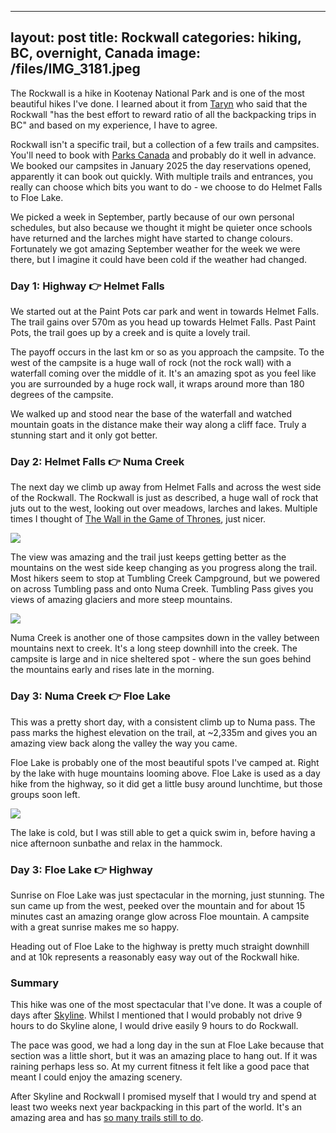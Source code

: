 
---
layout: post
title: Rockwall
categories: hiking, BC, overnight, Canada
image: /files/IMG_3181.jpeg
---

The Rockwall is a hike in Kootenay National Park and is one of the most beautiful hikes I've done. I learned about it from <a href="https://happiestoutdoors.ca/rockwall-trail-guide/">Taryn</a> who said that the Rockwall "has the best effort to reward ratio of all the backpacking trips in BC" and based on my experience, I have to agree.

Rockwall isn't a specific trail, but a collection of a few trails and campsites. You'll need to book with <a href="https://reservation.pc.gc.ca/">Parks Canada</a> and probably do it well in advance. We booked our campsites in January 2025 the day reservations opened, apparently it can book out quickly. With multiple trails and entrances, you really can choose which bits you want to do - we choose to do Helmet Falls to Floe Lake.

We picked a week in September, partly because of our own personal schedules, but also because we thought it might be quieter once schools have returned and the larches might have started to change colours. Fortunately we got amazing September weather for the week we were there, but I imagine it could have been cold if the weather had changed.

### Day 1: Highway 👉 Helmet Falls

<div class="strava-embed-placeholder" data-embed-type="activity" data-embed-id="15857340650" data-style="standard" data-from-embed="false"></div><script src="https://strava-embeds.com/embed.js"></script>

We started out at the Paint Pots car park and went in towards Helmet Falls. The trail gains over 570m as you head up towards Helmet Falls. Past Paint Pots, the trail goes up by a creek and is quite a lovely trail.

The payoff occurs in the last km or so as you approach the campsite. To the west of the campsite is a huge wall of rock (not the rock wall) with a waterfall coming over the middle of it. It's an amazing spot as you feel like you are surrounded by a huge rock wall, it wraps around more than 180 degrees of the campsite.

We walked up and stood near the base of the waterfall and watched mountain goats in the distance make their way along a cliff face. Truly a stunning start and it only got better.

### Day 2: Helmet Falls 👉 Numa Creek

<div class="strava-embed-placeholder" data-embed-type="activity" data-embed-id="15857340804" data-style="standard" data-from-embed="false"></div><script src="https://strava-embeds.com/embed.js"></script>

The next day we climb up away from Helmet Falls and across the west side of the Rockwall. The Rockwall is just as described, a huge wall of rock that juts out to the west, looking out over meadows, larches and lakes. Multiple times I thought of <a href="https://duckduckgo.com/?t=ffab&q=game+of+thrones+the+wall&ia=images&iax=images">The Wall in the Game of Thrones</a>, just nicer.

<img src="/files/IMG_3055.jpeg" class="img-fluid">

The view was amazing and the trail just keeps getting better as the mountains on the west side keep changing as you progress along the trail. Most hikers seem to stop at Tumbling Creek Campground, but we powered on across Tumbling pass and onto Numa Creek. Tumbling Pass gives you views of  amazing glaciers and more steep mountains.

<img src="/files/IMG_3091.jpeg" class="img-fluid">

Numa Creek is another one of those campsites down in the valley between mountains next to creek. It's a long steep downhill into the creek. The campsite is large and in nice sheltered spot - where the sun goes behind the mountains early and rises late in the morning.

### Day 3: Numa Creek 👉 Floe Lake

<div class="strava-embed-placeholder" data-embed-type="activity" data-embed-id="15857340589" data-style="standard" data-from-embed="false"></div><script src="https://strava-embeds.com/embed.js"></script>

This was a pretty short day, with a consistent climb up to Numa pass. The pass marks the highest elevation on the trail, at ~2,335m and gives you an amazing view back along the valley the way you came. 

Floe Lake is probably one of the most beautiful spots I've camped at. Right by the lake with huge mountains looming above. Floe Lake is used as a day hike from the highway, so it did get a little busy around lunchtime, but those groups soon left.

<img src="/files/IMG_3137.jpeg" class="img-fluid">

The lake is cold, but I was still able to get a quick swim in, before having a nice afternoon sunbathe and relax in the hammock. 

### Day 3: Floe Lake 👉 Highway

<div class="strava-embed-placeholder" data-embed-type="activity" data-embed-id="15857340513" data-style="standard" data-from-embed="false"></div><script src="https://strava-embeds.com/embed.js"></script>

Sunrise on Floe Lake was just spectacular in the morning, just stunning. The sun came up from the west, peeked over the mountain and for about 15 minutes cast an amazing orange glow across Floe mountain. A campsite with a great sunrise makes me so happy.

Heading out of Floe Lake to the highway is pretty much straight downhill and at 10k represents a reasonably easy way out of the Rockwall hike.

### Summary

This hike was one of the most spectacular that I've done. It was a couple of days after <a href="https://mckay.pub/2025-10-06-skyline.html">Skyline</a>. Whilst I mentioned that I would probably not drive 9 hours to do Skyline alone, I would drive easily 9 hours to do Rockwall.

The pace was good, we had a long day in the sun at Floe Lake because that section was a little short, but it was an amazing place to hang out. If it was raining perhaps less so. At my current fitness it felt like a good pace that meant I could enjoy the amazing scenery.

After Skyline and Rockwall I promised myself that I would try and spend at least two weeks next year backpacking in this part of the world. It's an amazing area and has <a href="https://greatdividetrail.com/">so many trails still to do</a>.
